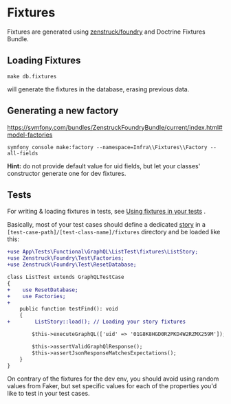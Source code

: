 # Fixtures

Fixtures are generated using [zenstruck/foundry](https://symfony.com/bundles/ZenstruckFoundryBundle/current/index.html)
and Doctrine Fixtures Bundle.

## Loading Fixtures

```shell
make db.fixtures
```

will generate the fixtures in the database, erasing previous data.

## Generating a new factory

https://symfony.com/bundles/ZenstruckFoundryBundle/current/index.html#model-factories

```shell
symfony console make:factory --namespace=Infra\\Fixtures\\Factory --all-fields
```

**Hint:** do not provide default value for uid fields, but let your classes' constructor generate one for dev fixtures.

## Tests

For writing & loading fixtures in tests,
see [Using fixtures in your tests](https://symfony.com/bundles/ZenstruckFoundryBundle/current/index.html#using-in-your-tests)
.

Basically, most of your test cases should define a dedicated [story](https://symfony.com/bundles/ZenstruckFoundryBundle/current/index.html#stories) 
in a `[test-case-path]/[test-class-name]/fixtures` directory and be loaded like this:

```diff
+use App\Tests\Functional\GraphQL\ListTest\fixtures\ListStory;
+use Zenstruck\Foundry\Test\Factories;
+use Zenstruck\Foundry\Test\ResetDatabase;

class ListTest extends GraphQLTestCase
{
+    use ResetDatabase;
+    use Factories;
+
    public function testFind(): void
    {
+        ListStory::load(); // Loading your story fixtures

        $this->executeGraphQL(['uid' => '01G8K8HGD0R2PKD4W2RZMX259M']);

        $this->assertValidGraphQlResponse();
        $this->assertJsonResponseMatchesExpectations();
    }
}
```

On contrary of the fixtures for the dev env, you should avoid using random values from Faker, but set specific values
for each of the properties you'd like to test in your test cases.
